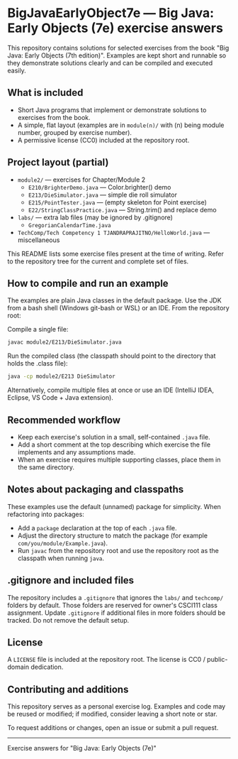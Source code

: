 
# BigJavaEarlyObject7e — Big Java: Early Objects (7e) exercise answers

This repository contains solutions for selected exercises from the book "Big Java: Early Objects (7th edition)". Examples are kept short and runnable so they demonstrate solutions clearly and can be compiled and executed easily.

## What is included

- Short Java programs that implement or demonstrate solutions to exercises from the book.
- A simple, flat layout (examples are in `module(n)/` with (n) being module number, grouped by exercise number).
- A permissive license (CC0) included at the repository root.

## Project layout (partial)

- `module2/` — exercises for Chapter/Module 2
	- `E210/BrighterDemo.java` — Color.brighter() demo
	- `E213/DieSimulator.java` — simple die roll simulator
	- `E215/PointTester.java` — (empty skeleton for Point exercise)
	- `E22/StringClassPractice.java` — String.trim() and replace demo
- `labs/` — extra lab files (may be ignored by .gitignore)
	- `GregorianCalendarTime.java`
- `TechComp/Tech Competency 1 TJANDRAPRAJITNO/HelloWorld.java` — miscellaneous

This README lists some exercise files present at the time of writing. Refer to the repository tree for the current and complete set of files.

## How to compile and run an example

The examples are plain Java classes in the default package. Use the JDK from a bash shell (Windows git-bash or WSL) or an IDE. From the repository root:

Compile a single file:

```bash
javac module2/E213/DieSimulator.java
```

Run the compiled class (the classpath should point to the directory that holds the .class file):

```bash
java -cp module2/E213 DieSimulator
```

Alternatively, compile multiple files at once or use an IDE (IntelliJ IDEA, Eclipse, VS Code + Java extension).

## Recommended workflow

- Keep each exercise's solution in a small, self-contained `.java` file.
- Add a short comment at the top describing which exercise the file implements and any assumptions made.
- When an exercise requires multiple supporting classes, place them in the same directory.

## Notes about packaging and classpaths

These examples use the default (unnamed) package for simplicity. When refactoring into packages:

- Add a `package` declaration at the top of each `.java` file.
- Adjust the directory structure to match the package (for example `com/you/module/Example.java`).
- Run `javac` from the repository root and use the repository root as the classpath when running `java`.

## .gitignore and included files

The repository includes a `.gitignore` that ignores the `labs/` and `techcomp/` folders by default. Those folders are reserved for owner's CSCI111 class assignment. Update `.gitignore` if additional files in more folders should be tracked. Do not remove the default setup.

## License

A `LICENSE` file is included at the repository root. The license is CC0 / public-domain dedication.

## Contributing and additions

This repository serves as a personal exercise log. Examples and code may be reused or modified; if modified, consider leaving a short note or star.

To request additions or changes, open an issue or submit a pull request.

---

Exercise answers for "Big Java: Early Objects (7e)"
